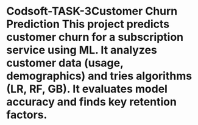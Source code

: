 # Codsoft-TASK-3Customer Churn Prediction This project predicts customer churn for a subscription service using ML. It analyzes customer data (usage, demographics) and tries algorithms (LR, RF, GB). It evaluates model accuracy and finds key retention factors.
